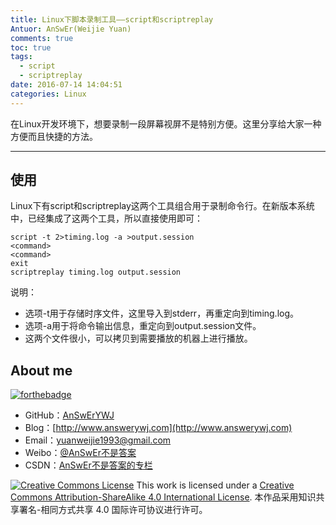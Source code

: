 ```yaml
---
title: Linux下脚本录制工具——script和scriptreplay
Antuor: AnSwEr(Weijie Yuan)
comments: true
toc: true
tags:
  - script
  - scriptreplay
date: 2016-07-14 14:04:51
categories: Linux
---
```


在Linux开发环境下，想要录制一段屏幕视屏不是特别方便。这里分享给大家一种方便而且快捷的方法。

----------
<!--more-->

## 使用
Linux下有script和scriptreplay这两个工具组合用于录制命令行。在新版本系统中，已经集成了这两个工具，所以直接使用即可：
```
script -t 2>timing.log -a >output.session
<command>
<command>
exit
scriptreplay timing.log output.session
```

说明：
- 选项-t用于存储时序文件，这里导入到stderr，再重定向到timing.log。
- 选项-a用于将命令输出信息，重定向到output.session文件。
- 这两个文件很小，可以拷贝到需要播放的机器上进行播放。

## About me
[![forthebadge](http://forthebadge.com/images/badges/ages-20-30.svg)](http://forthebadge.com)
- GitHub：[AnSwErYWJ](https://github.com/AnSwErYWJ)
- Blog：[http://www.answerywj.com](http://www.answerywj.com)
- Email：[yuanweijie1993@gmail.com](https://mail.google.com)
- Weibo：[@AnSwEr不是答案](http://weibo.com/1783591593)
- CSDN：[AnSwEr不是答案的专栏](http://blog.csdn.net/u011192270)

<a rel="license" href="http://creativecommons.org/licenses/by-sa/4.0/"><img alt="Creative Commons License" style="border-width:0" src="https://i.creativecommons.org/l/by-sa/4.0/88x31.png" /></a> This work is licensed under a <a rel="license" href="http://creativecommons.org/licenses/by-sa/4.0/">Creative Commons Attribution-ShareAlike 4.0 International License</a>.
本作品采用知识共享署名-相同方式共享 4.0 国际许可协议进行许可。

